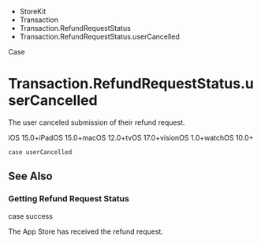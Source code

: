 

- StoreKit
- Transaction
- Transaction.RefundRequestStatus
-  Transaction.RefundRequestStatus.userCancelled 

Case

# Transaction.RefundRequestStatus.userCancelled

The user canceled submission of their refund request.

iOS 15.0+iPadOS 15.0+macOS 12.0+tvOS 17.0+visionOS 1.0+watchOS 10.0+

``` source
case userCancelled
```

## See Also

### Getting Refund Request Status

case success

The App Store has received the refund request.

